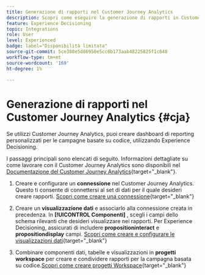 ```yaml
---
title: Generazione di rapporti nel Customer Journey Analytics
description: Scopri come eseguire la generazione di rapporti in Customer Journey Analytics
feature: Experience Decisioning
topic: Integrations
role: User
level: Experienced
badge: label="Disponibilità limitata"
source-git-commit: 5ce388e5d86950e5cc6b173aab48225825f1c648
workflow-type: tm+mt
source-wordcount: '169'
ht-degree: 1%

---
```



# Generazione di rapporti nel Customer Journey Analytics {#cja}

Se utilizzi Customer Journey Analytics, puoi creare dashboard di reporting personalizzati per le campagne basate su codice, utilizzando Experience Decisioning.

I passaggi principali sono elencati di seguito. Informazioni dettagliate su come lavorare con il Customer Journey Analytics sono disponibili nel [Documentazione del Customer Journey Analytics](https://experienceleague.adobe.com/en/docs/analytics-platform/using/cja-landing){target="_blank"}.

1. Creare e configurare un **connessione** nel Customer Journey Analytics. Questo ti consente di connettersi al set di dati per il quale desideri creare rapporti. [Scopri come creare una connessione](https://experienceleague.adobe.com/en/docs/analytics-platform/using/cja-connections/create-connection){target="_blank"}

1. Creare un **visualizzazione dati** e associarlo alla connessione creata in precedenza. In **[!UICONTROL Componenti]** , scegli i campi dello schema rilevanti che desideri visualizzare nei rapporti. Per Experience Decisioning, assicurati di includere **propositioninteract** e **propositiondisplay** campi. [Scopri come creare e configurare le visualizzazioni dati](https://experienceleague.adobe.com/en/docs/analytics-platform/using/cja-dataviews/create-dataview){target="_blank"}

1. Combinare componenti dati, tabelle e visualizzazioni in **progetti workspace** per creare e condividere rapporti per la campagna basata su codice.[Scopri come creare progetti Workspace](https://experienceleague.adobe.com/en/docs/analytics-platform/using/cja-workspace/build-workspace-project/create-projects){target="_blank"}
